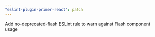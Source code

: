 ```yaml
---
"eslint-plugin-primer-react": patch
---
```


Add no-deprecated-flash ESLint rule to warn against Flash component usage
